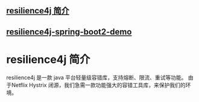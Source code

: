 ## [resilience4j 简介](https://www.jianshu.com/p/46c1f28825c3)

## [resilience4j-spring-boot2-demo](https://blog.csdn.net/a355586533/article/details/89139559)

# resilience4j 简介

resilience4j 是一款 java 平台轻量级容错库，支持熔断、限流、重试等功能。
由于Netflix Hystrix 闭源，我们急需一款功能强大的容错工具库，来保护我们的环境。

